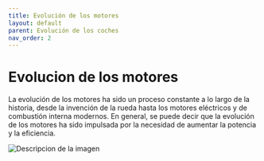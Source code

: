 ```yaml
---
title: Evolución de los motores
layout: default
parent: Evolución de los coches
nav_order: 2
---
```

# Evolucion de los motores
La evolución de los motores ha sido un proceso constante a lo largo de la historia, desde la invención de la rueda hasta los motores eléctricos y de combustión interna modernos. En general, se puede decir que la evolución de los motores ha sido impulsada por la necesidad de aumentar la potencia y la eficiencia.

<img src="https://encrypted-tbn0.gstatic.com/images?q=tbn:ANd9GcTAyedlRTw7yo762fUOclayP28EKxDXgmr1xjC5k6oAbtN_47_d9BjPdSZluprE2YTNOwo&usqp=CAU" alt="Descripcion de la imagen">

